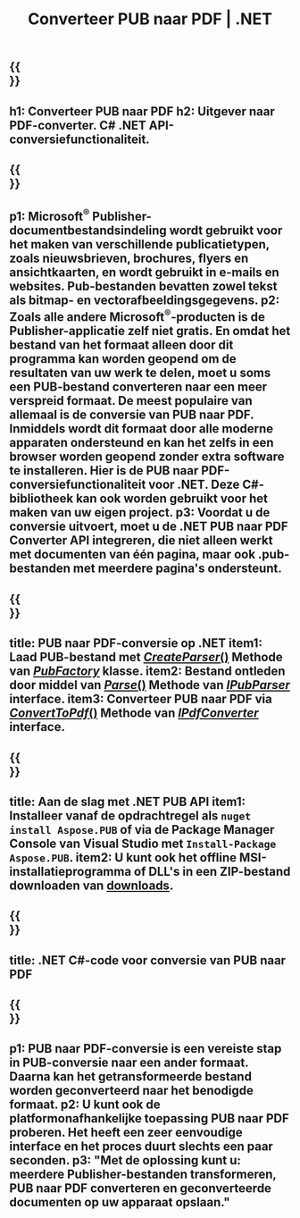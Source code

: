 ﻿---
translation: true
template: /_templates/conversion-child-net.md
title: Converteer PUB naar PDF | .NET
description: Converteer PUB naar PDF met .NET API op elk platform. Publisher-conversiefunctionaliteit die eenvoudig in uw oplossing kan worden geïntegreerd.
url: /net/conversion/pub-to-pdf/
metakeywords: pub naar pdf net, converteer pub naar pdf net, pub naar pdf c# converter, converteer pub naar pdf c#, pub naar pdf c#
family: pub
platformtag: net
feature: conversion
---

{{<section banner>}}
---
h1: Converteer PUB naar PDF
h2: Uitgever naar PDF-converter. С# .NET API-conversiefunctionaliteit.
---

{{<section overview>}}
---
p1: Microsoft<sup>®</sup> Publisher-documentbestandsindeling wordt gebruikt voor het maken van verschillende publicatietypen, zoals nieuwsbrieven, brochures, flyers en ansichtkaarten, en wordt gebruikt in e-mails en websites. Pub-bestanden bevatten zowel tekst als bitmap- en vectorafbeeldingsgegevens.
p2: Zoals alle andere Microsoft<sup>®</sup>-producten is de Publisher-applicatie zelf niet gratis. En omdat het bestand van het formaat alleen door dit programma kan worden geopend om de resultaten van uw werk te delen, moet u soms een PUB-bestand converteren naar een meer verspreid formaat. De meest populaire van allemaal is de conversie van PUB naar PDF. Inmiddels wordt dit formaat door alle moderne apparaten ondersteund en kan het zelfs in een browser worden geopend zonder extra software te installeren. Hier is de PUB naar PDF-conversiefunctionaliteit voor .NET. Deze C#-bibliotheek kan ook worden gebruikt voor het maken van uw eigen project.
p3: Voordat u de conversie uitvoert, moet u de .NET PUB naar PDF Converter API integreren, die niet alleen werkt met documenten van één pagina, maar ook .pub-bestanden met meerdere pagina's ondersteunt.
---

{{<section feature1>}}
---
title: PUB naar PDF-conversie op .NET
item1: Laad PUB-bestand met [*CreateParser*()](https://reference.aspose.com/pub/net/aspose.pub/pubfactory/methods/createparser/index) Methode van [*PubFactory*](https://reference.aspose.com/pub/net/aspose.pub/pubfactory/) klasse.
item2: Bestand ontleden door middel van [*Parse*()](https://reference.aspose.com/pub/net/aspose.pub/ipubparser/methods/parse) Methode van [*IPubParser*](https://reference.aspose.com/pub/net/aspose.pub/ipubparser/) interface.
item3: Converteer PUB naar PDF via [*ConvertToPdf*()](https://reference.aspose.com/pub/net/aspose.pub/ipdfconverter/methods/converttopdf) Methode van [*IPdfConverter*](https://reference.aspose.com/pub/net/aspose.pub/ipdfconverter/) interface.
---

{{<section feature2>}}
---
title: Aan de slag met .NET PUB API
item1: Installeer vanaf de opdrachtregel als ```nuget install Aspose.PUB``` of via de Package Manager Console van Visual Studio met ```Install-Package Aspose.PUB```.
item2: U kunt ook het offline MSI-installatieprogramma of DLL's in een ZIP-bestand downloaden van [downloads](https://releases.aspose.com/pub/net/).
---

{{<section codeexample>}}
---
title: .NET C#-code voor conversie van PUB naar PDF
---

{{<section summary>}}
---
p1: PUB naar PDF-conversie is een vereiste stap in PUB-conversie naar een ander formaat. Daarna kan het getransformeerde bestand worden geconverteerd naar het benodigde formaat.
p2: U kunt ook de platformonafhankelijke toepassing PUB naar PDF proberen. Het heeft een zeer eenvoudige interface en het proces duurt slechts een paar seconden.
p3: "Met de oplossing kunt u: meerdere Publisher-bestanden transformeren, PUB naar PDF converteren en geconverteerde documenten op uw apparaat opslaan."
---

